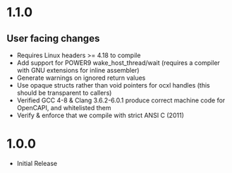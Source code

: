 # 1.1.0
## User facing changes
 - Requires Linux headers >= 4.18 to compile
 - Add support for POWER9 wake_host_thread/wait (requires a compiler with GNU extensions for inline assembler)
 - Generate warnings on ignored return values
 - Use opaque structs rather than void pointers for ocxl handles (this should be transparent to callers)
 - Verified GCC 4-8 & Clang 3.6.2-6.0.1 produce correct machine code for OpenCAPI, and whitelisted them
 - Verify & enforce that we compile with strict ANSI C (2011)

# 1.0.0
 - Initial Release
